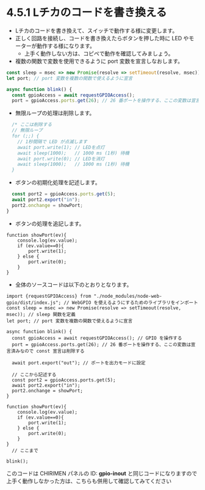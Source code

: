 # 4.5.1 Lチカのコードを書き換える
- Lチカのコードを書き換えて、スイッチで動作する様に変更します。
- 正しく回路を接続し、コードを書き換えたらボタンを押した時に LED やモーターが動作する様になります。
  - 上手く動作しない方は、コピペで動作を確認してみましょう。
- 複数の関数で変数を使用できるように port 変数を宣言しなおします。

```js
const sleep = msec => new Promise(resolve => setTimeout(resolve, msec)); 
let port; // port 変数を複数の関数で使えるように宣言

async function blink() {
  const gpioAccess = await requestGPIOAccess(); 
  port = gpioAccess.ports.get(26); // 26 番ポートを操作する、ここの変数は宣言済みなので const は削除する
```

- 無限ループの処理は削除します。

```js
  /* ここは削除する
  // 無限ループ
  for (;;) {
    // 1秒間隔で LED が点滅します
    await port.write(1); // LEDを点灯
    await sleep(1000);   // 1000 ms (1秒) 待機
    await port.write(0); // LEDを消灯
    await sleep(1000);   // 1000 ms (1秒) 待機
  }
```

- ボタンの初期化処理を記述します。

```js
  const port2 = gpioAccess.ports.get(5);
  await port2.export("in");
  port2.onchange = showPort;
}
```

- ボタンの処理を追記します。

```
function showPort(ev){
	console.log(ev.value);
    if (ev.value==0){
        port.write(1);
    } else {
        port.write(0);
    }
}
```

- 全体のソースコードは以下のとおりとなります。

```
import {requestGPIOAccess} from "./node_modules/node-web-gpio/dist/index.js"; // WebGPIO を使えるようにするためのライブラリをインポート
const sleep = msec => new Promise(resolve => setTimeout(resolve, msec)); // sleep 関数を定義
let port; // port 変数を複数の関数で使えるように宣言

async function blink() {
  const gpioAccess = await requestGPIOAccess(); // GPIO を操作する 
  port = gpioAccess.ports.get(26); // 26 番ポートを操作する、ここの変数は宣言済みなので const 宣言は削除する

  await port.export("out"); // ポートを出力モードに設定

  // ここから記述する
  const port2 = gpioAccess.ports.get(5);
  await port2.export("in");
  port2.onchange = showPort;
}

function showPort(ev){
	console.log(ev.value);
    if (ev.value==0){
        port.write(1);
    } else {
        port.write(0);
    }
}
  // ここまで

blink();
```
このコードは CHIRIMEN パネルの ID: **gpio-inout** と同じコードになりますので上手く動作しなかった方は、こちらも併用して確認してみてください

